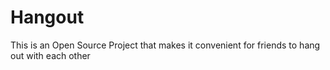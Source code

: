 # Hangout
This is an Open Source Project that makes it convenient for friends to hang out with each other
